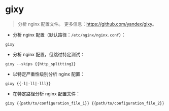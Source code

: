 # gixy

> 分析 nginx 配置文件。
> 更多信息：<https://github.com/yandex/gixy>。

- 分析 nginx 配置（默认路径：`/etc/nginx/nginx.conf`）：

`gixy`

- 分析 nginx 配置，但跳过特定测试：

`gixy --skips {{http_splitting}}`

- 以特定严重性级别分析 nginx 配置：

`gixy {{-l|-ll|-lll}}`

- 在特定路径分析 nginx 配置文件：

`gixy {{path/to/configuration_file_1}} {{path/to/configuration_file_2}}`